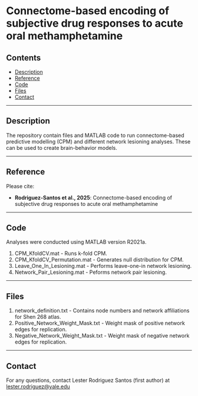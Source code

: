 # Connectome-based encoding of subjective drug responses to acute oral methamphetamine 

## Contents

- [Description](#Description)
- [Reference](#Reference)
- [Code](#Code)
- [Files](#Files)
- [Contact](#Contact)
------------------------------------------------------------------------

## Description

The repository contain files and MATLAB code to run connectome-based predictive modelling (CPM) and different network lesioning analyses. These can be used to create brain-behavior models. 

------------------------------------------------------------------------

## Reference

Please cite:

- **Rodriguez-Santos et al., 2025**: Connectome-based encoding of subjective drug responses to acute oral methamphetamine

------------------------------------------------------------------------

## Code

Analyses were conducted using MATLAB version R2021a.

1. CPM_KfoldCV.mat - Runs k-fold CPM.
2. CPM_KfoldCV_Permutation.mat - Generates null distribution for CPM.
3. Leave_One_In_Lesioning.mat - Performs leave-one-in network lesioning.
4. Network_Pair_Lesioning.mat - Peforms network pair lesioning. 

------------------------------------------------------------------------

## Files

1. network_definition.txt - Contains node numbers and network affiliations for Shen 268 atlas.
2. Positive_Network_Weight_Mask.txt - Weight mask of positive network edges for replication.
3. Negative_Network_Weight_Mask.txt - Weight mask of negative network edges for replication.

------------------------------------------------------------------------

## Contact

For any questions, contact Lester Rodriguez Santos (first author) at lester.rodriguez@yale.edu

